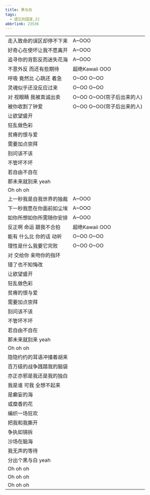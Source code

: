 ```yaml
---
title: 黑与白
tags:
  - 遗忘的国度,22
abbrlink: 23536
---
```

|      |      |
|--|--|
|走入致命的误区却停不下来|A~OOO|
|好奇心在使坏让我不愿离开|A~OOO|
|追寻你的背影反而迷失花海|A~OOO|
|不意外反 而还有些期待|超绝Kawaii OOO|
|呼吸 竟然比 心跳还 着急|O~OO O~OO|
|灵魂似乎还没反应过来|O~OO O~OO|
|对 视眼睛 我被真诚出卖|O~OO O~OO(帘子后出来的人)|
|被你收割了钟爱|O~OO O~OO(帘子后出来的人)|
|让欲望盛开|      |
|狂乱做色彩|      |
|贫瘠的恨与爱|      |
|需要加点崇拜|      |
|别问该不该|      |
|不管坏不坏|      |
|若自由不自在|      |
|那未来就别来 yeah|      |
|Oh oh oh|      |
|上一秒我是自我世界的独裁|A~OOO|
|下一秒我愿在你面前如尘埃|A~OOO|
|如你所想如你所需随你安排|A~OOO|
|反正啊 命运 跟我不合拍|超绝Kawaii OOO|
|能有 什么比 你的话 动听|O~OO O~OO|
|理性是什么我要它完败|O~OO O~OO|
|对 交给你 亲吻你的指环|      |
|错了也不知悔改|      |
|让欲望盛开|      |
|狂乱做色彩|      |
|贫瘠的恨与爱|      |
|需要加点崇拜|      |
|别问该不该|      |
|不管坏不坏|      |
|若自由不自在|      |
|那未来就别来 yeah|      |
|Oh oh oh|      |
|隐隐约约的耳语冲撞着胡来|      |
|百万级的战争践踏我的脑袋|      |
|亦正亦邪是我还是我的独白|      |
|我是谁 可我 全想不起来|      |
|是癫妄的海|      |
|或糜香的花|      |
|编织一场狂欢|      |
|把我和我撕开|      |
|争执如锦拆|      |
|沙场在脑海|      |
|我无声的等待|      |
|分出个黑与白 yeah|      |
|Oh oh oh|      |
|Oh oh oh|      |
|Oh oh oh|      |